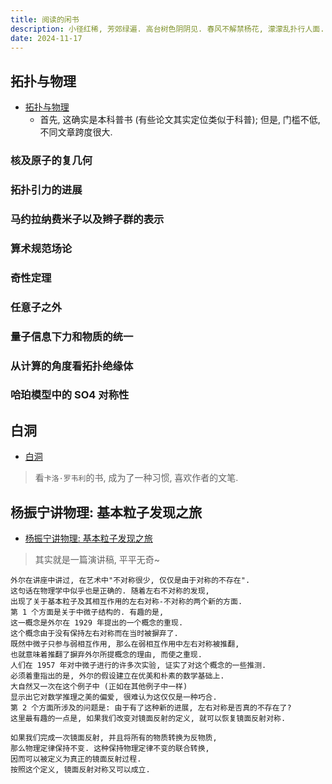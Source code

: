 ```yaml
---
title: 阅读的闲书
description: 小径红稀, 芳郊绿遍. 高台树色阴阴见. 春风不解禁杨花, 濛濛乱扑行人面.
date: 2024-11-17
---
```


## 拓扑与物理

- [拓扑与物理](https://book.douban.com/subject/35388292/)
  - 首先, 这确实是本科普书 (有些论文其实定位类似于科普);
    但是, 门槛不低, 不同文章跨度很大.

### 核及原子的复几何

### 拓扑引力的进展

### 马约拉纳费米子以及辫子群的表示

### 算术规范场论

### 奇性定理

### 任意子之外

### 量子信息下力和物质的统一

### 从计算的角度看拓扑绝缘体

### 哈珀模型中的 SO4 对称性

## 白洞

- [白洞](https://book.douban.com/subject/36815024/)

> 看`卡洛·罗韦利`的书, 成为了一种习惯, 喜欢作者的文笔.

## 杨振宁讲物理: 基本粒子发现之旅

- [杨振宁讲物理: 基本粒子发现之旅](https://book.douban.com/subject/37309240/)

> 其实就是一篇演讲稿, 平平无奇~

```
外尔在讲座中讲过, 在艺术中"不对称很少, 仅仅是由于对称的不存在".
这句话在物理学中似乎也是正确的. 随着左右不对称的发现,
出现了关于基本粒子及其相互作用的左右对称-不对称的两个新的方面.
第 1 个方面是关于中微子结构的. 有趣的是,
这一概念是外尔在 1929 年提出的一个概念的重现.
这个概念由于没有保持左右对称而在当时被摒弃了.
既然中微子只参与弱相互作用, 那么在弱相互作用中左右对称被推翻,
也就意味着推翻了摒弃外尔所提概念的理由, 而使之重现.
人们在 1957 年对中微子进行的许多次实验, 证实了对这个概念的一些推测.
必须着重指出的是, 外尔的假设建立在优美和朴素的数学基础上.
大自然又一次在这个例子中 (正如在其他例子中一样)
显示出它对数学推理之美的偏爱, 很难认为这仅仅是一种巧合.
第 2 个方面所涉及的问题是: 由于有了这种新的进展, 左右对称是否真的不存在了?
这里最有趣的一点是, 如果我们改变对镜面反射的定义, 就可以恢复镜面反射对称.
```

```
如果我们完成一次镜面反射, 并且将所有的物质转换为反物质,
那么物理定律保持不变. 这种保持物理定律不变的联合转换,
因而可以被定义为真正的镜面反射过程.
按照这个定义, 镜面反射对称又可以成立.
```
